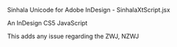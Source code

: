 Sinhala Unicode for Adobe InDesign - SinhalaXtScript.jsx

An InDesign CS5 JavaScript

This adds any issue regarding the ZWJ, NZWJ
